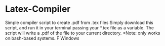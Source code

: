 # Latex-Compiler
Simple compiler script to create .pdf from .tex files
Simply download this script, and run it in your terminal passing your *.tex 
file as a variable. The script will write a .pdf of the file to your current directory.
*Note: only works on bash-based systems. F Windows
